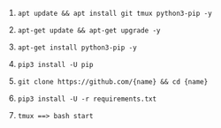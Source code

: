 1) `apt update && apt install git tmux python3-pip -y`

2) `apt-get update && apt-get upgrade -y`

3) `apt-get install python3-pip -y`

4) `pip3 install -U pip`

5) `git clone https://github.com/{name} && cd {name}`

6) `pip3 install -U -r requirements.txt`

7)  `tmux ==> bash start`

